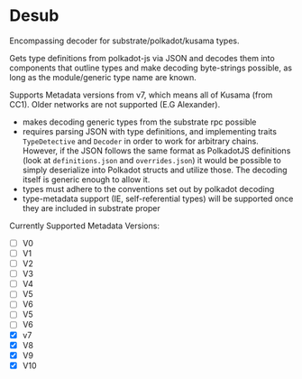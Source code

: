 # Desub

Encompassing decoder for substrate/polkadot/kusama types.

Gets type definitions from polkadot-js via JSON and decodes them into components
that outline types and make decoding byte-strings possible, as long as the
module/generic type name are known. 

Supports Metadata versions from v7, which means all of Kusama (from CC1). Older networks are not supported (E.G Alexander).
   
   - makes decoding generic types from the substrate rpc possible
   - requires parsing JSON with type definitions, and implementing traits
      `TypeDetective` and `Decoder` in order to work for arbitrary chains.
      However, if the JSON follows the same format as PolkadotJS definitions
      (look at `definitions.json` and `overrides.json`) it would be possible to
      simply deserialize into Polkadot structs and utilize those. The decoding
      itself is generic enough to allow it.
   - types must adhere to the conventions set out by polkadot decoding
   - type-metadata support (IE, self-referential types) will be supported once
    they are included in substrate proper

Currently Supported Metadata Versions:
- [ ] V0
- [ ] V1
- [ ] V2
- [ ] V3 
- [ ] V4
- [ ] V5
- [ ] V6
- [ ] V5
- [ ] V6
- [x] v7
- [x] V8
- [x] V9
- [x] V10

